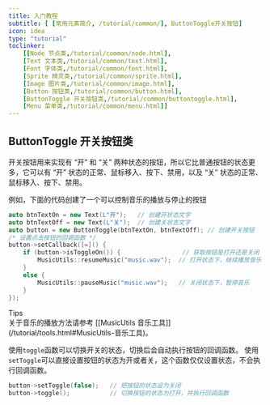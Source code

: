 ```yaml
---
title: 入门教程
subtitle: [ [常用元素简介, /tutorial/common/], ButtonToggle开关按钮]
icon: idea
type: "tutorial"
toclinker: 
    [[Node 节点类,/tutorial/common/node.html],
    [Text 文本类,/tutorial/common/text.html],
    [Font 字体类,/tutorial/common/font.html],
    [Sprite 精灵类,/tutorial/common/sprite.html],
    [Image 图片类,/tutorial/common/image.html],
    [Button 按钮类,/tutorial/common/button.html],
    [ButtonToggle 开关按钮类,/tutorial/common/buttontoggle.html],
    [Menu 菜单类,/tutorial/common/menu.html]]
---
```

## ButtonToggle 开关按钮类

开关按钮用来实现有 “开” 和 “关” 两种状态的按钮，所以它比普通按钮的状态更多，它可以有 “开” 状态的正常、鼠标移入、按下、禁用，以及 “关” 状态的正常、鼠标移入、按下、禁用。

例如，下面的代码创建了一个可以控制音乐的播放与停止的按钮

```cpp
auto btnTextOn = new Text(L"开");   // 创建开状态文字
auto btnTextOff = new Text(L"关");  // 创建关状态文字
auto button = new ButtonToggle(btnTextOn, btnTextOff); // 创建开关按钮
/* 设置点击按钮的回调函数 */
button->setCallback([=]() {
    if (button->isToggleOn()) {                 // 获取按钮是打开还是关闭
        MusicUtils::resumeMusic("music.wav");  // 打开状态下，继续播放音乐
    }
    else {
        MusicUtils::pauseMusic("music.wav");   // 关闭状态下，暂停音乐
    }
});
```

<div class="ui info message"><div class="header">Tips </div>
关于音乐的播放方法请参考 [[MusicUtils 音乐工具]](/tutorial/tools.html#MusicUtils-音乐工具)。
</div>

使用`toggle`函数可以切换开关的状态，切换后会自动执行按钮的回调函数。
使用`setToggle`可以直接设置按钮的状态为开或者关，这个函数仅仅设置状态，不会执行回调函数。

```cpp
button->setToggle(false);   // 把按钮的状态设为关闭
button->toggle();           // 切换按钮的状态为打开，并执行回调函数
```